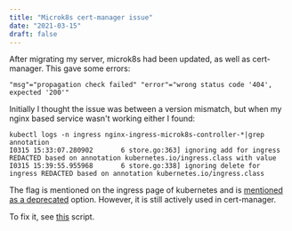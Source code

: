 ```yaml
---
title: "Microk8s cert-manager issue"
date: "2021-03-15"
draft: false
---
```


After migrating my server, microk8s had been updated,
as well as cert-manager.
This gave some errors:

```
"msg"="propagation check failed" "error"="wrong status code '404', expected '200'"
```

Initially I thought the issue was between a version mismatch,
but when my nginx based service wasn't working either I found:

```
kubectl logs -n ingress nginx-ingress-microk8s-controller-*|grep annotation
I0315 15:33:07.280902       6 store.go:363] ignoring add for ingress REDACTED based on annotation kubernetes.io/ingress.class with value 
I0315 15:39:55.955968       6 store.go:338] ignoring delete for ingress REDACTED based on annotation kubernetes.io/ingress.class
```

The flag is mentioned on the ingress page of kubernetes and is
[mentioned as a deprecated](https://kubernetes.io/docs/concepts/services-networking/ingress/#deprecated-annotation)
option.
However, it is still actively used in cert-manager.

To fix it, see
[this](https://github.com/svlentink/myinfra/blob/master/scripts/cert-manager.sh)
script.

